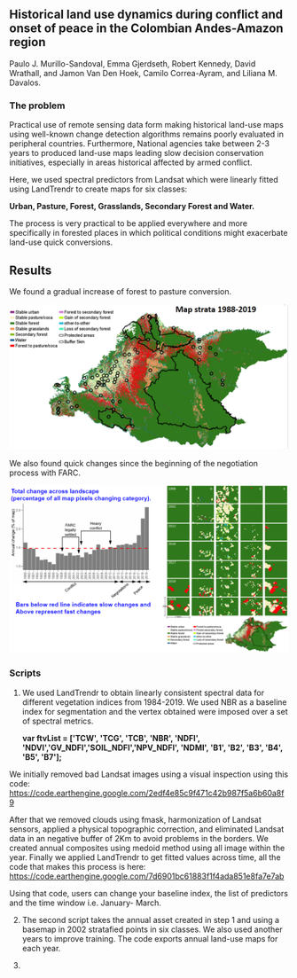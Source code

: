 ## **Historical land use dynamics during conflict and onset of peace in the Colombian Andes-Amazon region**

Paulo J. Murillo-Sandoval, Emma Gjerdseth, Robert Kennedy, David Wrathall, and Jamon Van Den Hoek, Camilo Correa-Ayram, and Liliana M. Davalos.



### The problem

Practical use of remote sensing data form making historical land-use maps using well-known change detection algorithms remains poorly evaluated in peripheral countries. Furthermore, National agencies take between 2-3 years to produced land-use maps leading slow decision conservation initiatives, especially in areas historical affected by armed conflict. 

Here, we used spectral predictors from Landsat which were linearly fitted using LandTrendr to create maps for six classes:

**Urban, Pasture, Forest, Grasslands, Secondary Forest and Water.**

The process is very practical to be applied everywhere and more specifically in forested places in which political conditions might exacerbate land-use quick conversions.



## Results

We found a gradual increase of forest to pasture conversion.

![](img/fig1.PNG)



We also found quick changes since the beginning of the negotiation process with FARC.

![](img/fig2.PNG)



### Scripts

1. We used LandTrendr to obtain linearly consistent spectral data for different vegetation indices from 1984-2019. We used NBR as a baseline index for segmentation and the vertex obtained were imposed over a set of spectral metrics. 

   **var ftvList = ['TCW', 'TCG', 'TCB', 'NBR', 'NDFI', 'NDVI','GV_NDFI','SOIL_NDFI','NPV_NDFI', 'NDMI', 'B1', 'B2', 'B3', 'B4', 'B5', 'B7'];**

 We initially removed bad Landsat images using a visual inspection using this code: https://code.earthengine.google.com/2edf4e85c9f471c42b987f5a6b60a8f9



After that we removed clouds using fmask, harmonization of Landsat sensors, applied a physical topographic correction, and eliminated Landsat data in an negative buffer of 2Km to avoid problems in the borders. We created annual composites using medoid method using all image within the year. Finally we applied LandTrendr to get fitted values across time, all the code that makes this process is here: https://code.earthengine.google.com/7d6901bc61883f1f4ada851e8fa7e7ab



Using that code, users can change your baseline index, the list of predictors and the time window i.e. January- March.  



2. The second script takes the annual asset created in step 1 and using a basemap in 2002 stratafied points in six classes. We also used another years to improve training. The code exports annual land-use maps for each year. 

   

   

3. 

